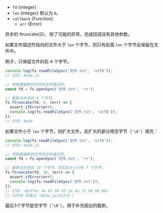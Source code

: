 <!-- YAML
added: v0.8.6
changes:
  - version: v10.0.0
    pr-url: https://github.com/nodejs/node/pull/12562
    description: The `callback` parameter is no longer optional. Not passing
                 it will throw a `TypeError` at runtime.
  - version: v7.0.0
    pr-url: https://github.com/nodejs/node/pull/7897
    description: The `callback` parameter is no longer optional. Not passing
                 it will emit a deprecation warning with id DEP0013.
-->

* `fd` {integer}
* `len` {integer} 默认为 `0`。
* `callback` {Function}
  * `err` {Error}

异步的 ftruncate(2)。
除了可能的异常，完成回调没有其他参数。

如果文件描述符指向的文件大于 `len` 个字节，则只有前面 `len` 个字节会保留在文件中。

例子，只保留文件的前 4 个字节。

```js
console.log(fs.readFileSync('文件.txt', 'utf8'));
// 打印: Node.js

// 获取要截断的文件的文件描述符。
const fd = fs.openSync('文件.txt', 'r+');

// 截断文件至前 4 个字节。
fs.ftruncate(fd, 4, (err) => {
  assert.ifError(err);
  console.log(fs.readFileSync('文件.txt', 'utf8'));
});
// 打印: Node
```

如果文件小于 `len` 个字节，则扩大文件，且扩大的部分用空字节（`'\0'`）填充：

```js
console.log(fs.readFileSync('文件.txt', 'utf8'));
// 打印: Node.js

// 获取要截断的文件的文件描述符。
const fd = fs.openSync('文件.txt', 'r+');

// 截断文件至前 10 个字节，但实际大小只有 7 个字节。
fs.ftruncate(fd, 10, (err) => {
  assert.ifError(err);
  console.log(fs.readFileSync('文件.txt'));
});
// 打印: <Buffer 4e 6f 64 65 2e 6a 73 00 00 00>
// (UTF8 的值为 'Node.js\0\0\0')
```

最后3个字节是空字节（`'\0'`），用于补充超出的截断。

